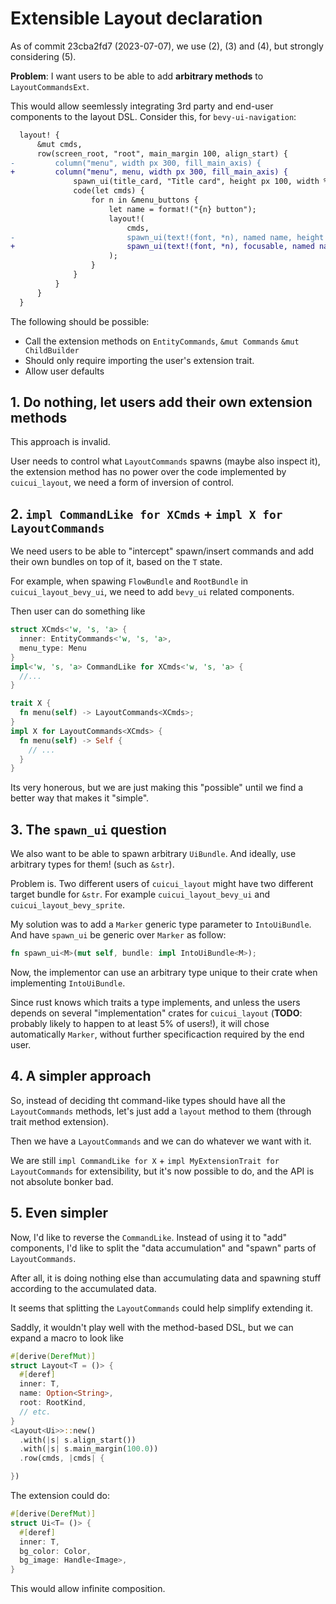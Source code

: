 # Extensible Layout declaration

As of commit 23cba2fd7 (2023-07-07), we use (2), (3) and (4), but strongly
considering (5).

**Problem**: I want users to be able to add **arbitrary methods** to
`LayoutCommandsExt`.

This would allow seemlessly integrating 3rd party and end-user components to the
layout DSL. Consider this, for `bevy-ui-navigation`:

```diff
  layout! {
      &mut cmds,
      row(screen_root, "root", main_margin 100, align_start) {
-         column("menu", width px 300, fill_main_axis) {
+         column("menu", menu, width px 300, fill_main_axis) {
              spawn_ui(title_card, "Title card", height px 100, width %100);
              code(let cmds) {
                  for n in &menu_buttons {
                      let name = format!("{n} button");
                      layout!(
                          cmds,
-                         spawn_ui(text!(font, *n), named name, height px 30);
+                         spawn_ui(text!(font, *n), focusable, named name, height px 30);
                      );
                  }
              }
          }
      }
  }
```

The following should be possible:

- Call the extension methods on `EntityCommands`, `&mut Commands` `&mut ChildBuilder`
- Should only require importing the user's extension trait.
- Allow user defaults

## 1. Do nothing, let users add their own extension methods

This approach is invalid.

User needs to control what `LayoutCommands` spawns (maybe also inspect it), the
extension method has no power over the code implemented by `cuicui_layout`, we
need a form of inversion of control.

## 2. `impl CommandLike for XCmds` + `impl X for LayoutCommands`

We need users to be able to "intercept" spawn/insert commands and add their own
bundles on top of it, based on the `T` state.

For example, when spawing `FlowBundle` and `RootBundle` in `cuicui_layout_bevy_ui`,
we need to add `bevy_ui` related components.

Then user can do something like

```rust
struct XCmds<'w, 's, 'a> {
  inner: EntityCommands<'w, 's, 'a>,
  menu_type: Menu
}
impl<'w, 's, 'a> CommandLike for XCmds<'w, 's, 'a> {
  //...
}

trait X {
  fn menu(self) -> LayoutCommands<XCmds>;
}
impl X for LayoutCommands<XCmds> {
  fn menu(self) -> Self {
    // ...
  }
}
```

Its very honerous, but we are just making this "possible" until we find a better
way that makes it "simple".

## 3. The `spawn_ui` question

We also want to be able to spawn arbitrary `UiBundle`. And ideally, use arbitrary
types for them! (such as `&str`).

Problem is. Two different users of `cuicui_layout` might have two different
target bundle for `&str`. For example `cuicui_layout_bevy_ui` and `cuicui_layout_bevy_sprite`.

My solution was to add a `Marker` generic type parameter to `IntoUiBundle`.
And have `spawn_ui` be generic over `Marker` as follow:

```rust
fn spawn_ui<M>(mut self, bundle: impl IntoUiBundle<M>);
```

Now, the implementor can use an arbitrary type unique to their crate when
implementing `IntoUiBundle`.

Since rust knows which traits a type implements, and unless the users depends
on several "implementation" crates for `cuicui_layout`
(**TODO**: probably likely to happen to at least 5% of users!),
it will chose automatically `Marker`, without further specificaction required
by the end user.

## 4. A simpler approach

So, instead of deciding tht command-like types should have all the `LayoutCommands`
methods, let's just add a `layout` method to them (through trait method extension).

Then we have a `LayoutCommands` and we can do whatever we want with it.

We are still `impl CommandLike for X` + `impl MyExtensionTrait for LayoutCommands`
for extensibility, but it's now possible to do, and the API is not absolute bonker
bad.

## 5. Even simpler

Now, I'd like to reverse the `CommandLike`. Instead of using it to "add" components,
I'd like to split the "data accumulation" and "spawn" parts of `LayoutCommands`.

After all, it is doing nothing else than accumulating data and spawning stuff according
to the accumulated data.

It seems that splitting the `LayoutCommands` could help simplify extending it.

Saddly, it wouldn't play well with the method-based DSL, but we can expand a macro
to look like

```rust
#[derive(DerefMut)]
struct Layout<T = ()> {
  #[deref]
  inner: T,
  name: Option<String>,
  root: RootKind,
  // etc.
}
<Layout<Ui>>::new()
  .with(|s| s.align_start())
  .with(|s| s.main_margin(100.0))
  .row(cmds, |cmds| {

})
```

The extension could do:

```rust
#[derive(DerefMut)]
struct Ui<T= ()> {
  #[deref]
  inner: T,
  bg_color: Color,
  bg_image: Handle<Image>,
}
```

This would allow infinite composition.